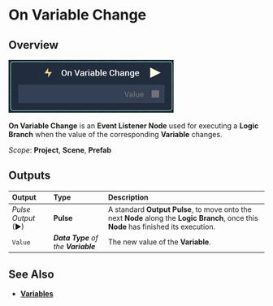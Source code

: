 # On Variable Change

## Overview

![The On Variable Change Node.](../../../.gitbook/assets/onvariablechange.png)

**On Variable Change** is an **Event Listener Node** used for executing a **Logic Branch** when the value of the corresponding **Variable** changes.

*Scope*: **Project**, **Scene**, **Prefab**

## Outputs

| Output | Type | Description |
| :--- | :--- | :--- |
| _Pulse Output_ \(►\) | **Pulse** | A standard **Output Pulse**, to move onto the next **Node** along the **Logic Branch**, once this **Node** has finished its execution. |
| `Value` | _**Data Type** of the **Variable**_ | The new value of the **Variable**. |

## See Also

* [**Variables**](./)


